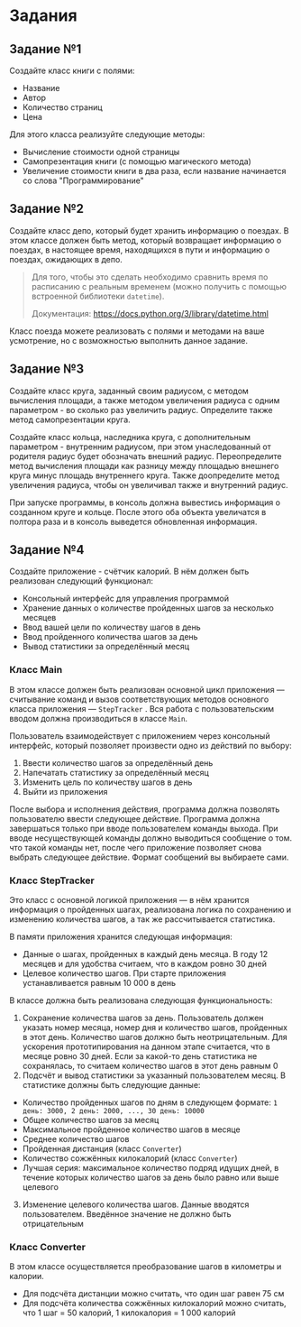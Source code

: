 # Задания

## Задание №1
Создайте класс книги с полями:
+ Название
+ Автор
+ Количество страниц
+ Цена

Для этого класса реализуйте следующие методы:
+ Вычисление стоимости одной страницы
+ Самопрезентация книги (с помощью магического метода)
+ Увеличение стоимости книги в два раза, если название начинается со слова "Программирование"

## Задание №2

Создайте класс депо, который будет хранить информацию о поездах. В этом классе должен быть метод, который возвращает информацию о поездах, в настоящее время, находящихся в пути и информацию о поездах, ожидающих в депо.

> Для того, чтобы это сделать необходимо сравнить время по расписанию с реальным временем (можно получить с помощью встроенной библиотеки ```datetime```). 
> 
> Документация: https://docs.python.org/3/library/datetime.html

Класс поезда можете реализовать с полями и методами на ваше усмотрение, но с возможностью выполнить данное задание.

## Задание №3

Создайте класс круга, заданный своим радиусом, с методом вычисления площади, а также методом увеличения радиуса с одним параметром - во сколько раз увеличить радиус. Определите также метод самопрезентации круга.

Создайте класс кольца, наследника круга, с дополнительным параметром - внутренним радиусом, при этом унаследованный от родителя радиус будет обозначать внешний радиус. Переопределите метод вычисления площади как разницу между площадью внешнего круга минус площадь внутреннего круга. Также доопределите метод увеличения радиуса, чтобы он увеличивал также и внутренний радиус.

При запуске программы, в консоль должна вывестись информация о созданном круге и кольце. После этого оба объекта увеличатся в полтора раза и в консоль выведется обновленная информация.

## Задание №4

Создайте приложение - счётчик калорий. В нём должен быть реализован следующий функционал:
+ Консольный интерфейс для управления программой
+ Хранение данных о количестве пройденных шагов за несколько месяцев
+ Ввод вашей цели по количеству шагов в день
+ Ввод пройденного количества шагов за день
+ Вывод статистики за определённый месяц

### Класс Main
В этом классе должен быть реализован основной цикл приложения — считывание команд и вызов соответствующих методов основного класса приложения — ```StepTracker``` . Вся работа с пользовательским вводом должна производиться в классе ```Main```.

Пользователь взаимодействует с приложением через консольный интерфейс, который позволяет произвести одно из действий по выбору:
1.	Ввести количество шагов за определённый день
2.	Напечатать статистику за определённый месяц
3.	Изменить цель по количеству шагов в день
4.	Выйти из приложения

После выбора и исполнения действия, программа должна позволять пользователю ввести следующее действие. Программа должна завершаться только при вводе пользователем команды выхода. При вводе несуществующей команды должно выводиться сообщение о том. что такой команды нет, после чего приложение позволяет снова выбрать следующее действие. Формат сообщений вы выбираете сами.

### Класс StepTracker

Это класс с основной логикой приложения — в нём хранится информация о пройденных шагах, реализована логика по сохранению и изменению количества шагов, а так же рассчитывается статистика.

В памяти приложения хранится следующая информация:
+ Данные о шагах, пройденных в каждый день месяца. В году 12 месяцев и для удобства считаем, что в каждом ровно 30 дней
+ Целевое количество шагов. При старте приложения устанавливается равным 10 000 в день

В классе должна быть реализована следующая функциональность:
1.	Сохранение количества шагов за день. Пользователь должен указать номер месяца, номер дня и количество шагов, пройденных в этот день. Количество шагов должно быть неотрицательным. Для ускорения прототипирования на данном этапе считается, что в месяце ровно 30 дней. Если за какой-то день статистика не сохранялась, то считаем количество шагов в этот день равным 0
2.	Подсчёт и вывод статистики за указанный пользователем месяц. В статистике должны быть следующие данные:
+ Количество пройденных шагов по дням в следующем формате: ```1 день: 3000, 2 день: 2000, ..., 30 день: 10000```
+ Общее количество шагов за месяц
+ Максимальное пройденное количество шагов в месяце
+ Среднее количество шагов
+ Пройденная дистанция (класс ```Converter```)
+ Количество сожжённых килокалорий (класс ```Converter```)
+ Лучшая серия: максимальное количество подряд идущих дней, в течение которых количество шагов за день было равно или выше целевого
  
3.	Изменение целевого количества шагов. Данные вводятся пользователем. Введённое значение не должно быть отрицательным

### Класс Converter

В этом классе осуществляется преобразование шагов в километры и калории.

+ Для подсчёта дистанции можно считать, что один шаг равен 75 см
+ Для подсчёта количества сожжённых килокалорий можно считать, что 1 шаг = 50 калорий, 1 килокалория = 1 000 калорий
